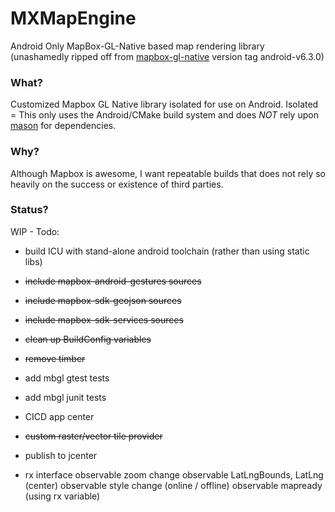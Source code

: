# MXMapEngine

Android Only MapBox-GL-Native based map rendering library
(unashamedly ripped off from [mapbox-gl-native](https://github.com/mapbox/mapbox-gl-native) version tag android-v6.3.0)


### What?

Customized Mapbox GL Native library isolated for use on Android. Isolated = This only uses the Android/CMake build system and does *NOT* rely upon [mason](https://github.com/mapbox/mason) for dependencies.


### Why?

Although Mapbox is awesome, I want repeatable builds that does not rely so heavily on the success or existence of third parties.


### Status?

WIP - Todo:

* build ICU with stand-alone android toolchain (rather than using static libs)
* ~~include mapbox-android-gestures sources~~
* ~~include mapbox-sdk-geojson sources~~
* ~~include mapbox-sdk-services sources~~
* ~~clean up BuildConfig variables~~
* ~~remove timber~~
* add mbgl gtest tests
* add mbgl junit tests
* CICD app center
* ~~custom raster/vector tile provider~~
* publish to jcenter

* rx interface
    observable zoom change
    observable LatLngBounds, LatLng (center)
    observable style change (online / offline)
    observable mapready (using rx variable)
